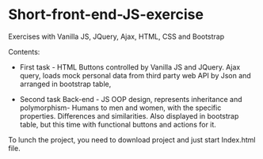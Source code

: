# Short-front-end-JS-exercise
Exercises with Vanilla JS, JQuery, Ajax, HTML, CSS and Bootstrap

Contents:
- First task -
HTML Buttons controlled by Vanilla JS and JQuery.
Ajax query, loads mock personal data from third party web API by Json and arranged in bootstrap table,

- Second task
Back-end - JS OOP design, represents inheritance and polymorphism- Humans to mеn and women, with the specific properties. Differences and similarities. Also displayed in bootstrap table, but this time with functional buttons and actions for it.

To lunch the project, you need to download project and just start Index.html file. 

